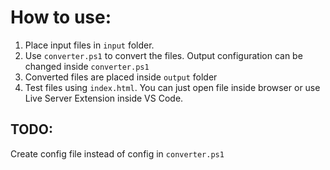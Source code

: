 # How to use:

1. Place input files in `input` folder.
2. Use `converter.ps1` to convert the files. Output configuration can be changed inside `converter.ps1`
3. Converted files are placed inside `output` folder
4. Test files using `index.html`. You can just open file inside browser or use Live Server Extension inside VS Code.

## TODO:

Create config file instead of config in `converter.ps1`
